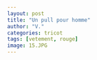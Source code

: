 ```yaml
---
layout: post
title: "Un pull pour homme"
author: "V."
categories: tricot
tags: [vetement, rouge]
image: 15.JPG
---
```

